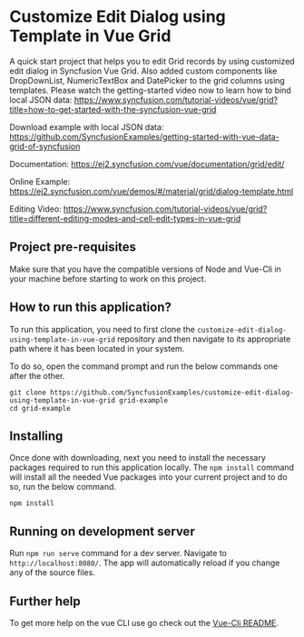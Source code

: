 # Customize Edit Dialog using Template in Vue Grid

A quick start project that helps you to edit Grid records by using customized edit dialog in Syncfusion Vue Grid. Also added custom components like DropDownList, NumericTextBox and DatePicker to the grid columns using templates. Please watch the getting-started video now to learn how to bind local JSON data: https://www.syncfusion.com/tutorial-videos/vue/grid?title=how-to-get-started-with-the-syncfusion-vue-grid

Download example with local JSON data: https://github.com/SyncfusionExamples/getting-started-with-vue-data-grid-of-syncfusion

Documentation: https://ej2.syncfusion.com/vue/documentation/grid/edit/

Online Example: https://ej2.syncfusion.com/vue/demos/#/material/grid/dialog-template.html

Editing Video: https://www.syncfusion.com/tutorial-videos/vue/grid?title=different-editing-modes-and-cell-edit-types-in-vue-grid

## Project pre-requisites

Make sure that you have the compatible versions of Node and Vue-Cli in your machine before starting to work on this project.

## How to run this application?

To run this application, you need to first clone the `customize-edit-dialog-using-template-in-vue-grid` repository and then navigate to its appropriate path where it has been located in your system.

To do so, open the command prompt and run the below commands one after the other.

```
git clone https://github.com/SyncfusionExamples/customize-edit-dialog-using-template-in-vue-grid grid-example
cd grid-example
```

## Installing

Once done with downloading, next you need to install the necessary packages required to run this application locally. The `npm install` command will install all the needed Vue packages into your current project and to do so, run the below command.

```
npm install
```

## Running on development server

Run `npm run serve` command for a dev server. Navigate to `http://localhost:8080/`. The app will automatically reload if you change any of the source files.

## Further help

To get more help on the vue CLI use go check out the [Vue-Cli README](https://github.com/vuejs/vue-cli/blob/master/README.md).

